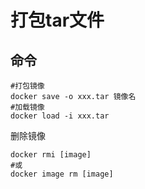 # 打包tar文件

## 命令

```shell
#打包镜像
docker save -o xxx.tar 镜像名
#加载镜像
docker load -i xxx.tar

```

删除镜像

```shell
docker rmi [image]
#或
docker image rm [image]
```

